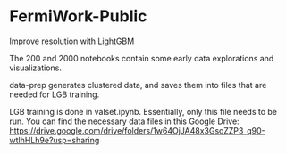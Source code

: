# FermiWork-Public
Improve resolution with LightGBM

The 200 and 2000 notebooks contain some early data explorations and visualizations.

data-prep generates clustered data, and saves them into files that are needed for LGB training.

LGB training is done in valset.ipynb. Essentially, only this file needs to be run. You can find the necessary data files in this Google Drive: https://drive.google.com/drive/folders/1w64OjJA48x3GsoZZP3_q90-wtlhHLh9e?usp=sharing